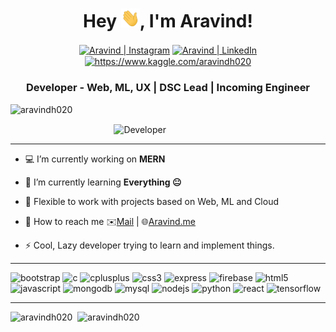  <h1 align="center"> Hey <img src="https://github.com/Aravindh020/Aravindh020.github.io/blob/master/assets/images/Hi.gif?raw=true" height="30" width="30" />, I'm Aravind!</h1>
<p align="center">
<a href="https://www.instagram.com/aravindh.exe/" target="blank" ><img align="center" alt="Aravind | Instagram" width="24px" src="https://github.com/TheDudeThatCode/TheDudeThatCode/raw/master/Assets/Instagram.svg" style="max-width:100%;"></a>
<a href="https://www.instagram.com/aravindh.exe/" target="blank" ><img align="center" alt="Aravind | LinkedIn" width="24px" src="https://github.com/TheDudeThatCode/TheDudeThatCode/raw/master/Assets/Linkedin.svg" style="max-width:100%;"></a>
<a href="https://kaggle.com/https://www.kaggle.com/aravindh020" target="blank"><img align="center" src="https://cdn.jsdelivr.net/npm/simple-icons@3.0.1/icons/kaggle.svg" alt="https://www.kaggle.com/aravindh020" height="30" width="30" /></a>
<h3 align="center">Developer - Web, ML, UX | DSC Lead | Incoming Engineer </h3>
<p align="left"> <img src="https://komarev.com/ghpvc/?username=aravindh020" alt="aravindh020" /> </p>
<div>&nbsp;&nbsp;&nbsp;&nbsp;&nbsp;&nbsp;&nbsp;&nbsp;&nbsp;&nbsp;&nbsp;&nbsp;&nbsp;&nbsp;&nbsp;&nbsp;&nbsp;&nbsp;&nbsp;&nbsp;&nbsp;&nbsp;&nbsp;&nbsp;&nbsp;&nbsp;&nbsp;&nbsp;&nbsp;&nbsp;&nbsp;&nbsp;&nbsp;&nbsp;&nbsp;&nbsp;&nbsp;&nbsp;&nbsp;&nbsp;&nbsp;&nbsp;<img align="center" src="https://design4u.in/wp-content/uploads/2020/08/avento.gif" height = "268" width="451"  alt="Developer"> <br>
<hr>
<p align="left">
 
- 💻 I’m currently working on **MERN**

- 📖 I’m currently learning **Everything 😐**

- 👫 Flexible to work with projects based on Web, ML and Cloud 

- 📱 How to reach me ✉️[Mail](mailto:aravindbalajiab2@gmail.com) | 🌐[Aravind.me](https://aravindh020.github.io/)

- ⚡ Cool, Lazy developer trying to learn and implement things.
</p>
<hr>
<p align="left"><img src="https://devicons.github.io/devicon/devicon.git/icons/bootstrap/bootstrap-plain.svg" alt="bootstrap" width="40" height="40"/> <img src="https://devicons.github.io/devicon/devicon.git/icons/c/c-original.svg" alt="c" width="40" height="40"/> <img src="https://devicons.github.io/devicon/devicon.git/icons/cplusplus/cplusplus-original.svg" alt="cplusplus" width="40" height="40"/> <img src="https://devicons.github.io/devicon/devicon.git/icons/css3/css3-original-wordmark.svg" alt="css3" width="40" height="40"/> <img src="https://devicons.github.io/devicon/devicon.git/icons/express/express-original-wordmark.svg" alt="express" width="40" height="40"/> <img src="https://www.vectorlogo.zone/logos/firebase/firebase-icon.svg" alt="firebase" width="40" height="40"/> <img src="https://devicons.github.io/devicon/devicon.git/icons/html5/html5-original-wordmark.svg" alt="html5" width="40" height="40"/> <img src="https://devicons.github.io/devicon/devicon.git/icons/javascript/javascript-original.svg" alt="javascript" width="40" height="40"/>  <img src="https://devicons.github.io/devicon/devicon.git/icons/mongodb/mongodb-original-wordmark.svg" alt="mongodb" width="40" height="40"/> <img src="https://devicons.github.io/devicon/devicon.git/icons/mysql/mysql-original-wordmark.svg" alt="mysql" width="40" height="40"/> <img src="https://devicons.github.io/devicon/devicon.git/icons/nodejs/nodejs-original-wordmark.svg" alt="nodejs" width="40" height="40"/> <img src="https://devicons.github.io/devicon/devicon.git/icons/python/python-original.svg" alt="python" width="40" height="40"/> <img src="https://devicons.github.io/devicon/devicon.git/icons/react/react-original-wordmark.svg" alt="react" width="40" height="40"/> <img src="https://www.vectorlogo.zone/logos/tensorflow/tensorflow-icon.svg" alt="tensorflow" width="40" height="40"/></p>
<hr>
<p><img align="left" src="https://github-readme-stats.vercel.app/api/top-langs/?username=aravindh020&layout=compact&hide=html" alt="aravindh020" /></p> <p> &nbsp; 
  <img align="justified" src="https://github-readme-stats.vercel.app/api?username=aravindh020&show_icons=true" alt="aravindh020" /></p> </div>
